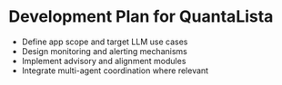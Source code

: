 # Development Plan for QuantaLista

- Define app scope and target LLM use cases
- Design monitoring and alerting mechanisms
- Implement advisory and alignment modules
- Integrate multi-agent coordination where relevant
